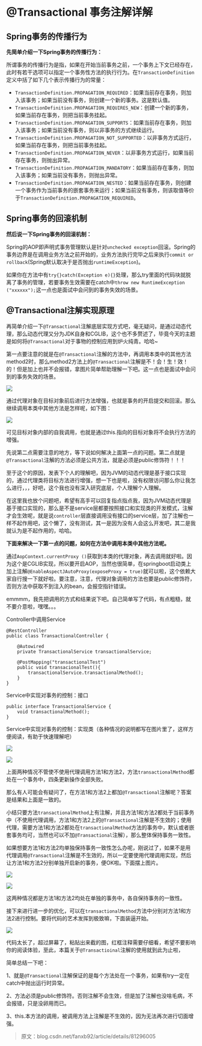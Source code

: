 # @Transactional 事务注解详解

## Spring事务的传播行为

**先简单介绍一下Spring事务的传播行为：**

所谓事务的传播行为是指，如果在开始当前事务之前，一个事务上下文已经存在，此时有若干选项可以指定一个事务性方法的执行行为。在`TransactionDefinition`定义中括了如下几个表示传播行为的常量：

- `TransactionDefinition.PROPAGATION_REQUIRED`：如果当前存在事务，则加入该事务；如果当前没有事务，则创建一个新的事务。这是默认值。
- `TransactionDefinition.PROPAGATION_REQUIRES_NEW`：创建一个新的事务，如果当前存在事务，则把当前事务挂起。
- `TransactionDefinition.PROPAGATION_SUPPORTS`：如果当前存在事务，则加入该事务；如果当前没有事务，则以非事务的方式继续运行。
- `TransactionDefinition.PROPAGATION_NOT_SUPPORTED`：以非事务方式运行，如果当前存在事务，则把当前事务挂起。
- `TransactionDefinition.PROPAGATION_NEVER`：以非事务方式运行，如果当前存在事务，则抛出异常。
- `TransactionDefinition.PROPAGATION_MANDATORY`：如果当前存在事务，则加入该事务；如果当前没有事务，则抛出异常。
- `TransactionDefinition.PROPAGATION_NESTED`：如果当前存在事务，则创建一个事务作为当前事务的嵌套事务来运行；如果当前没有事务，则该取值等价于`TransactionDefinition.PROPAGATION_REQUIRED`。‍

## Spring事务的回滚机制

**然后说一下Spring事务的回滚机制：**

Spring的AOP即声明式事务管理默认是针对`unchecked exception`回滚。Spring的事务边界是在调用业务方法之前开始的，业务方法执行完毕之后来执行`commit or rollback`(Spring默认取决于是否抛出`runtimeException`)。

如果你在方法中有`try{}catch(Exception e){}`处理，那么try里面的代码块就脱离了事务的管理，若要事务生效需要在catch中`throw new RuntimeException ("xxxxxx");`这一点也是面试中会问到的事务失效的场景。

## @Transactional注解实现原理

再简单介绍一下`@Transactional`注解底层实现方式吧，毫无疑问，是通过动态代理，那么动态代理又分为JDK自身和CGLIB，这个也不多赘述了，毕竟今天的主题是如何将`@Transactional`对于事物的控制应用到炉火纯青。哈哈~

第一点要注意的就是在`@Transactional`注解的方法中，再调用本类中的其他方法method2时，那么method2方法上的`@Transactional`注解是不！会！生！效！的！但是加上也并不会报错，拿图片简单帮助理解一下吧。这一点也是面试中会问到的事务失效的场景。

![](http://img.dabin-coder.cn/image/spring事务1.png)

通过代理对象在目标对象前后进行方法增强，也就是事务的开启提交和回滚。那么继续调用本类中其他方法是怎样呢，如下图：

![](http://img.dabin-coder.cn/image/spring事务2.png)

可见目标对象内部的自我调用，也就是通过this.指向的目标对象将不会执行方法的增强。

先说第二点需要注意的地方，等下说如何解决上面第一点的问题。第二点就是`@Transactional`注解的方法必须是公共方法，就是必须是public修饰符！！！

至于这个的原因，发表下个人的理解吧，因为JVM的动态代理是基于接口实现的，通过代理类将目标方法进行增强，想一下也是啦，没有权限访问那么你让我怎么进行，，，好吧，这个我也没有深入研究底层，个人理解个人理解。

在这里我也放个问题吧，希望有高手可以回复指点指点我，因为JVM动态代理是基于接口实现的，那么是不是service层都要按照接口和实现类的开发模式，注解才会生效呢，就是说`controller`层直接调用没有接口的service层，加了注解也一样不起作用吧，这个懒了，没有测试，其一是因为没有人会这么开发吧，其二是我就认为是不起作用的，哈哈。

**下面来解决一下第一点的问题，如何在方法中调用本类中其他方法呢。**

通过`AopContext.currentProxy ()`获取到本类的代理对象，再去调用就好啦。因为这个是CGLIB实现，所以要开启AOP，当然也很简单，在springboot启动类上加上注解`@EnableAspectJAutoProxy(exposeProxy = true)`就可以啦，这个依赖大家自行搜一下就好啦。要注意，注意，代理对象调用的方法也要是public修饰符，否则方法中获取不到注入的bean，会报空指针错误。

emmmm，我先把调用的方式和结果说下吧。自己简单写了代码，有点粗糙，就不要介意啦，嘿嘿。。。

Controller中调用Service

```
@RestController
public class TransactionalController {

    @Autowired
    private TransactionalService transactionalService;

    @PostMapping("transactionalTest")
    public void transacionalTest(){
        transactionalService.transactionalMethod();
    }
}
```

Service中实现对事务的控制：接口

```
public interface TransactionalService {
    void transactionalMethod();
}
```

Service中实现对事务的控制：实现类（各种情况的说明都写在图片里了，这样方便阅读，有助于快速理解吧）

![](http://img.dabin-coder.cn/image/spring事务3.png)

![](http://img.dabin-coder.cn/image/spring事务4.png)

上面两种情况不管使不使用代理调用方法1和方法2，方法`transactionalMethod`都处在一个事务中，四条更新操作全部失败。

那么有人可能会有疑问了，在方法1和方法2上都加`@Transactional`注解呢？答案是结果和上面是一致的。

小结只要方法`transactionalMethod`上有注解，并且方法1和方法2都处于当前事务中（不使用代理调用，方法1和方法2上的`@Transactional`注解是不生效的；使用代理，需要方法1和方法2都处在`transactionalMethod`方法的事务中，默认或者嵌套事务均可，当然也可以不加`@Transactional`注解），那么整体保持事务一致性。

如果想要方法1和方法2均单独保持事务一致性怎么办呢，刚说过了，如果不是用代理调用`@Transactional`注解是不生效的，所以一定要使用代理调用实现，然后让方法1和方法2分别单独开启新的事务，便OK啦。下面摆上图片。

![](http://img.dabin-coder.cn/image/spring事务5.png)

![](http://img.dabin-coder.cn/image/spring事务6.png)

这两种情况都是方法1和方法2均处在单独的事务中，各自保持事务的一致性。

接下来进行进一步的优化，可以在`transactionalMethod`方法中分别对方法1和方法2进行控制。要将代码的艺术发挥到极致嘛，下面装逼开始。

![](http://img.dabin-coder.cn/image/spring事务7.png)

代码太长了，超过屏幕了，粘贴出来截的图，红框注释需要仔细看，希望不要影响你的阅读体验，至此，本篇关于`@Transactioinal`注解的使用就到此为止啦，

简单总结一下吧：

1、就是`@Transactional`注解保证的是每个方法处在一个事务，如果有try一定在catch中抛出运行时异常。

2、方法必须是public修饰符。否则注解不会生效，但是加了注解也没啥毛病，不会报错，只是没卵用而已。

3、this.本方法的调用，被调用方法上注解是不生效的，因为无法再次进行切面增强。



>  原文：blog.csdn.net/fanxb92/article/details/81296005